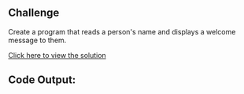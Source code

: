 ## Challenge

Create a program that reads a person's name and displays a welcome message to them.

[Click here to view the solution](https://github.com/davi-p-oliveira-11/CCodeChallengeLab/blob/main/Challenges/HelloUser/solution.c)

## Code Output:

